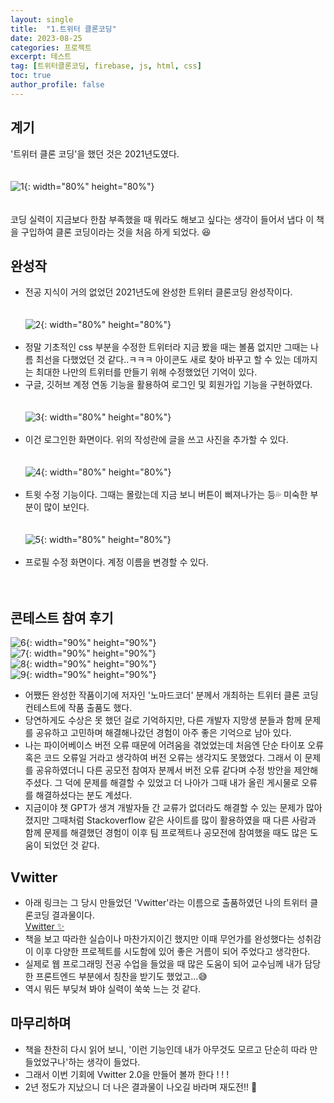 ```yaml
---
layout: single
title:  "1.트위터 클론코딩"
date: 2023-08-25
categories: 프로젝트
excerpt: 테스트
tag: [트위터클론코딩, firebase, js, html, css]
toc: true
author_profile: false
---
```



## 계기
'트위터 클론 코딩'을 했던 것은 2021년도였다. <br><br><br>
![1](/images/projects/TwitterCloning/1/1.png){: width="80%" height="80%"} <br><br><br>
코딩 실력이 지금보다 한참 부족했을 때 뭐라도 해보고 싶다는 생각이 들어서 냅다 이 책을 구입하여 클론 코딩이라는 것을 처음 하게 되었다. 😆<br>

## 완성작
- 전공 지식이 거의 없었던 2021년도에 완성한 트위터 클론코딩 완성작이다.<br><br><br>
![2](/images/projects/TwitterCloning/1/2.png){: width="80%" height="80%"} <br><br>
- 정말 기초적인 css 부분을 수정한 트위터라 지금 봤을 때는 볼품 없지만 그때는 나름 최선을 다했었던 것 같다..ㅋㅋㅋ 아이콘도 새로 찾아 바꾸고 할 수 있는 데까지는 최대한 나만의 트위터를 만들기 위해 수정했었던 기억이 있다. <br>
- 구글, 깃허브 계정 연동 기능을 활용하여 로그인 및 회원가입 기능을 구현하였다.<br><br><br>
![3](/images/projects/TwitterCloning/1/3.png){: width="80%" height="80%"} <br><br>
- 이건 로그인한 화면이다. 위의 작성란에 글을 쓰고 사진을 추가할 수 있다. <br><br><br>
![4](/images/projects/TwitterCloning/1/4.png){: width="80%" height="80%"} <br><br>
- 트윗 수정 기능이다. 그때는 몰랐는데 지금 보니 버튼이 삐져나가는 등💦 미숙한 부분이 많이 보인다. <br><br><br>
![5](/images/projects/TwitterCloning/1/5.png){: width="80%" height="80%"} <br><br>
- 프로필 수정 화면이다. 계정 이름을 변경할 수 있다. <br><br><br>

## 콘테스트 참여 후기
![6](/images/projects/TwitterCloning/1/6.png){: width="90%" height="90%"} <br>
![7](/images/projects/TwitterCloning/1/7.png){: width="90%" height="90%"} <br>
![8](/images/projects/TwitterCloning/1/8.png){: width="90%" height="90%"} <br>
![9](/images/projects/TwitterCloning/1/9.png){: width="90%" height="90%"} <br>
- 어쨌든 완성한 작품이기에 저자인 '노마드코더' 분께서 개최하는 트위터 클론 코딩 컨테스트에 작품 출품도 했다. 
- 당연하게도 수상은 못 했던 걸로 기억하지만, 다른 개발자 지망생 분들과 함께 문제를 공유하고 고민하며 해결해나갔던 경험이 아주 좋은 기억으로 남아 있다.
- 나는 파이어베이스 버전 오류 때문에 어려움을 겪었었는데 처음엔 단순 타이포 오류 혹은 코드 오류일 거라고 생각하여 버전 오류는 생각지도 못했었다. 그래서 이 문제를 공유하였더니 다른 공모전 참여자 분께서 버전 오류 같다며 수정 방안을 제안해주셨다. 그 덕에 문제를 해결할 수 있었고 더 나아가 그때 내가 올린 게시물로 오류를 해결하셨다는 분도 계셨다.
- 지금이야 챗 GPT가 생겨 개발자들 간 교류가 없더라도 해결할 수 있는 문제가 많아졌지만 그때처럼 Stackoverflow 같은 사이트를 많이 활용하였을 때 다른 사람과 함께 문제를 해결했던 경험이 이후 팀 프로젝트나 공모전에 참여했을 때도 많은 도움이 되었던 것 같다.

## Vwitter
- 아래 링크는 그 당시 만들었던 'Vwitter'라는 이름으로 출품하였던 나의 트위터 클론코딩 결과물이다. <br>
<a href="https://beanyyy.github.io/vwitter/#/">Vwitter ✨</a>
- 책을 보고 따라한 실습이나 마찬가지이긴 했지만 이때 무언가를 완성했다는 성취감이 이후 다양한 프로젝트를 시도함에 있어 좋은 거름이 되어 주었다고 생각한다.
- 실제로 웹 프로그래밍 전공 수업을 들었을 때 많은 도움이 되어 교수님께 내가 담당한 프론트엔드 부분에서 칭찬을 받기도 했었고...😅
- 역시 뭐든 부딪쳐 봐야 실력이 쑥쑥 느는 것 같다.

## 마무리하며
- 책을 찬찬히 다시 읽어 보니, '이런 기능인데 내가 아무것도 모르고 단순히 따라 만들었었구나'하는 생각이 들었다.
- 그래서 이번 기회에 Vwitter 2.0을 만들어 볼까 한다 ! ! !
- 2년 정도가 지났으니 더 나은 결과물이 나오길 바라며 재도전!! 🙏
